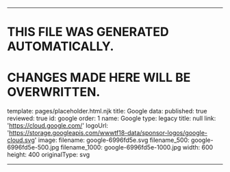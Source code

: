 ----

# THIS FILE WAS GENERATED AUTOMATICALLY.
# CHANGES MADE HERE WILL BE OVERWRITTEN.

template: pages/placeholder.html.njk
title: Google
data:
  published: true
  reviewed: true
  id: google
  order: 1
  name: Google
  type: legacy
  title: null
  link: 'https://cloud.google.com/'
  logoUrl: 'https://storage.googleapis.com/wwwtf18-data/sponsor-logos/google-cloud.svg'
  image:
    filename: google-6996fd5e.svg
    filename_500: google-6996fd5e-500.jpg
    filename_1000: google-6996fd5e-1000.jpg
    width: 600
    height: 400
    originalType: svg

----

 